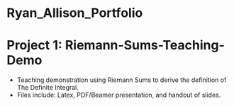 # Ryan_Allison_Portfolio

# Project 1: Riemann-Sums-Teaching-Demo
- Teaching demonstration using Riemann Sums to derive the definition of The Definite Integral.
- Files include: Latex, PDF/Beamer presentation, and handout of slides.
